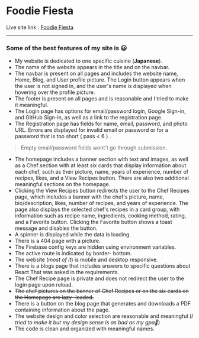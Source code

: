 # Foodie Fiesta
Live site link : [Foodie Fiesta](https://foodie-fiesta-449d3.web.app/home)
<hr/>

### Some of the best features of my site is 😃

- My website is dedicated to one specific cuisine (**Japanese**).
- The name of the website appears in the title and on the navbar.
- The navbar is present on all pages and includes the website name, Home, Blog, and User profile picture. The Login button appears when the user is not signed in, and the user's name is displayed when hovering over the profile picture.
- The footer is present on all pages and is reasonable and I tried to make it meaningful.
- The Login page has options for email/password login, Google Sign-in, and GitHub Sign-in, as well as a link to the registration page.
- The Registration page has fields for name, email, password, and photo URL. Errors are displayed for invalid email or password or for a password that is too short ( pass < 6 ) .
> Empty email/password fields wont't go through submission.
- The homepage includes a banner section with text and images, as well as a Chef section with at least six cards that display information about each chef, such as their picture, name, years of experience, number of recipes, likes, and a View Recipes button. There are also two additional meaningful sections on the homepage.
- Clicking the View Recipes button redirects the user to the Chef Recipes page, which includes a banner with the chef's picture, name, bio/description, likes, number of recipes, and years of experience. The page also displays the selected chef's recipes in a card group, with information such as recipe name, ingredients, cooking method, rating, and a Favorite button. Clicking the Favorite button shows a toast message and disables the button.
- A spinner is displayed while the data is loading. 
- There is a 404 page with a picture.
- The Firebase config keys are hidden using environment variables.
- The active route is indicated by border- bottom.
- The website (*most of it*) is mobile and desktop responsive.
- There is a blogs page that includes answers to specific questions about React That was asked in the requirements.
- The Chef Recipe page is private and does not redirect the user to the login page upon reload.
- ~~The chef pictures on the banner of Chef Recipes or on the six cards on the Homepage are lazy- loaded.~~
- There is a button on the blog page that generates and downloads a PDF containing information about the page.
- The website design and color selection are reasonable and meaningful (*I tried to make it but my design sense is as bad as my gpa🙂*)
- The code is clean and organized with meaningful names.